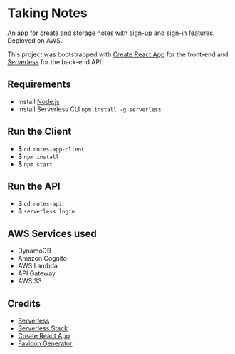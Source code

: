 # Taking Notes #

An app for create and storage notes with sign-up and sign-in features. Deployed on AWS.

This project was bootstrapped with [Create React App](https://github.com/facebook/create-react-app) for the front-end and [Serverless](https://serverless.com/framework) for the back-end API.

## Requirements

- Install [Node.js](https://nodejs.org)
- Install Serverless CLI ```npm install -g serverless```

## Run the Client

- $ ```cd notes-app-client```
- $ ```npm install```
- $ ```npm start```

## Run the API

- $ ```cd notes-api```
- $ ```serverless login```

## AWS Services used ##
- DynamoDB
- Amazon Cognito
- AWS Lambda
- API Gateway
- AWS S3

## Credits

- [Serverless](https://serverless.com/)
- [Serverless Stack](https://serverless-stack.com/)
- [Create React App](https://github.com/facebook/create-react-app)
- [Favicon Generator](https://realfavicongenerator.net)